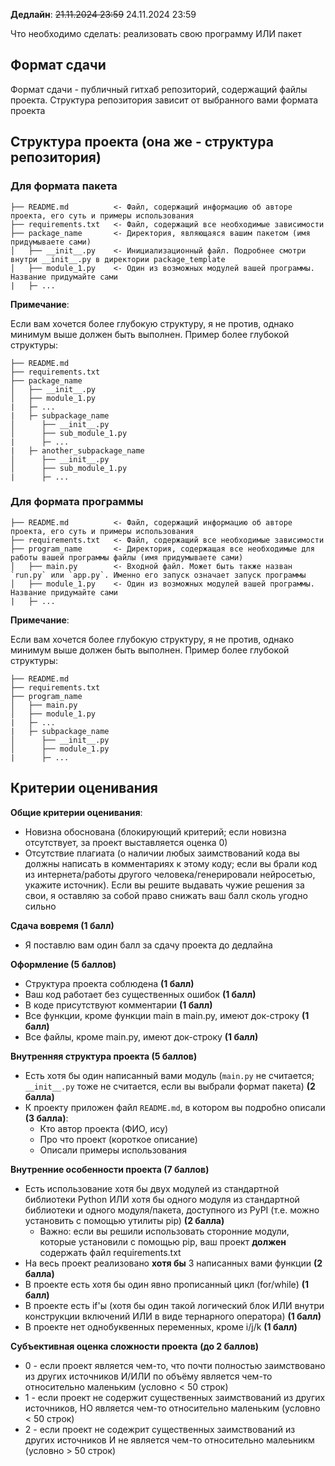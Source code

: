 **Дедлайн**: ~~21.11.2024 23:59~~ 24.11.2024 23:59


Что необходимо сделать: реализовать свою программу ИЛИ пакет

## Формат сдачи

Формат сдачи - публичный гитхаб репозиторий, содержащий файлы проекта. Структура репозитория зависит от выбранного вами формата проекта

## Структура проекта (она же - структура репозитория)

### Для формата пакета

```
├── README.md          <- Файл, содержащий информацию об авторе проекта, его суть и примеры использования
├── requirements.txt   <- Файл, содержащий все необходимые зависимости
├── package_name       <- Директория, являющаяся вашим пакетом (имя придумываете сами)
│   ├── __init__.py    <- Инициализационный файл. Подробнее смотри внутри __init__.py в директории package_template
│   ├── module_1.py    <- Один из возможных модулей вашей программы. Название придумайте сами
|   ├─ ...
```

**Примечание**:

Если вам хочется более глубокую структуру, я не против, однако минимум выше должен быть выполнен. Пример более глубокой структуры:

```
├── README.md
├── requirements.txt
├── package_name
│   ├── __init__.py
│   ├── module_1.py
|   ├─ ...
|   ├─ subpackage_name
│      ├── __init__.py
│      ├── sub_module_1.py
|      ├─ ...
|   ├─ another_subpackage_name
│      ├── __init__.py
│      ├── sub_module_1.py
|      ├─ ...
```


### Для формата программы

```
├── README.md          <- Файл, содержащий информацию об авторе проекта, его суть и примеры использования
├── requirements.txt   <- Файл, содержащий все необходимые зависимости
├── program_name       <- Директория, содержащая все необходимые для работы вашей программы файлы (имя придумываете сами)
│   ├── main.py        <- Входной файл. Может быть также назван `run.py` или `app.py`. Именно его запуск означает запуск программы
│   ├── module_1.py    <- Один из возможных модулей вашей программы. Название придумайте сами
|   ├─ ...
```

**Примечание**:

Если вам хочется более глубокую структуру, я не против, однако минимум выше должен быть выполнен. Пример более глубокой структуры:

```
├── README.md         
├── requirements.txt  
├── program_name      
│   ├── main.py       
│   ├── module_1.py   
|   ├─ ...
|   ├─ subpackage_name 
│      ├── __init__.py
│      ├── module_1.py
|      ├─ ...
```


## Критерии оценивания

__Общие критерии оценивания__:

- Новизна обоснована (блокирующий критерий; если новизна отсутствует, за проект выставляется оценка 0)
- Отсутствие плагиата (о наличии любых заимствований кода вы должны написать в комментариях к этому коду; если вы брали код из интернета/работы другого человека/генерировали нейросетью, укажите источник). Если вы решите выдавать чужие решения за свои, я оставляю за собой право снижать ваш балл сколь угодно сильно


**Сдача вовремя (1 балл)**
- Я поставлю вам один балл за сдачу проекта до дедлайна

**Оформление (5 баллов)**
- Структура проекта соблюдена **(1 балл)**
- Ваш код работает без существенных ошибок **(1 балл)**
- В коде присутствуют комментарии **(1 балл)**
- Все функции, кроме функции main в main.py, имеют док-строку **(1 балл)**
- Все файлы, кроме main.py, имеют док-строку **(1 балл)**

**Внутренняя структура проекта (5 баллов)**
- Есть хотя бы один написанный вами модуль (`main.py` не считается; `__init__.py` тоже не считается, если вы выбрали формат пакета) **(2 балла)**
- К проекту приложен файл `README.md`, в котором вы подробно описали **(3 балла)**:
	- Кто автор проекта (ФИО, ису)
	- Про что проект (короткое описание)
	- Описали примеры использования 

**Внутренние особенности проекта  (7 баллов)**

- Есть использование хотя бы двух модулей из стандартной библиотеки Python ИЛИ хотя бы одного модуля из стандартной библиотеки и одного модуля/пакета, доступного из PyPI (т.е. можно установить с помощью утилиты pip) **(2 балла)**
	- Важно: если вы решили использовать сторонние модули, которые установили с помощью pip, ваш проект **должен** содержать файл requirements.txt
- На весь проект реализовано **хотя бы** 3 написанных вами функции **(2 балла)**
- В проекте есть хотя бы один явно прописанный цикл (for/while) **(1 балл)**
- В проекте есть if'ы (хотя бы один такой логический блок ИЛИ внутри конструкции включений ИЛИ в виде тернарного оператора) **(1 балл)**
- В проекте нет однобуквенных переменных, кроме i/j/k **(1 балл)**


**Субъективная оценка сложности проекта** **(до 2 баллов)**
- 0 - если проект является чем-то, что почти полностью заимствовано из других источников И/ИЛИ по объёму является чем-то относительно маленьким (условно < 50 строк)
- 1 - если проект не содержит существенных заимствований из других источников, НО является чем-то относительно маленьким (условно < 50 строк)
- 2 - если проект не содежрит существенных заимствований из других источников И не является чем-то относительно малеьникм (условно > 50 строк)
